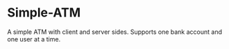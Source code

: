 # Simple-ATM
A simple ATM with client and server sides. Supports one bank account and one user at a time.
